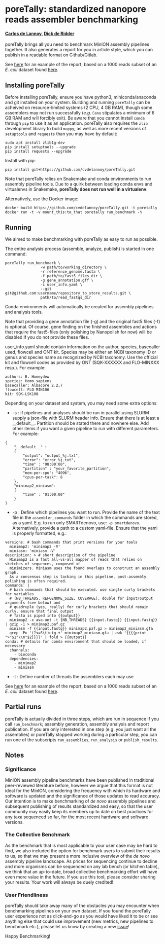 # poreTally: standardized nanopore reads assembler benchmarking
#### [Carlos de Lannoy](https://www.vcard.wur.nl/Views/Profile/View.aspx?id=77824), [Dick de Ridder](https://www.vcard.wur.nl/Views/Profile/View.aspx?id=56806&ln=eng)

poreTally brings all you need to benchmark MinION assembly pipelines
together. It also generates a report for you in article style, which you
can publish in a readable format on Github/Gitlab.

See [here](https://github.com/cvdelannoy/poreTally_example) for an example of the report, based on a 1000 reads
subset of an <i>E. coli</i> dataset found [here](http://lab.loman.net/2017/03/09/ultrareads-for-nanopore/).

## Installing poreTally
Before installing poreTally, ensure you have python3, miniconda/anaconda and git
installed on your system. Building and running `poreTally` can be acheived on
resource-limited systems (2 CPU, 4 GB RAM), though some assemblers 
may not run successfully (*e.g.* `Canu` stipulates a minimum of 8 GB RAM
and will forcibly exit).
Be aware that you cannot install `conda` through `pip`
to use it as an application.
poreTally also requires the `zlib` development library to build `mappy`, as well as more recent versions of `setuptools` and `requests` than you may have by default:

```
sudo apt install zlib1g-dev
pip install setuptools --upgrade
pip install requests --upgrade
```

Install with pip:
```
pip install git+https://github.com/cvdelannoy/poreTally.git
```

Note that poreTally relies on Snakemake and conda environments to run assembly pipeline tools.
Due to a quirk between loading conda envs and virtualenvs in Snakemake, __poreTally does not run
well in a virtualenv__.

Alternatively, use the Docker image:
```
docker build https://github.com/cvdelannoy/poreTally.git -t poretally
docker run -t -v mount_this:to_that poretally run_benchmark -h
```



## Running
We aimed to make benchmarking with poreTally as easy to run as possible.

The entire analysis process (assemble, analyze, publish) is started in
one command:
```
poreTally run_benchmark \
                -w path/to/working_directory \
                -r reference_genome.fasta \
                -f path/to/fast5_files_dir \
                -g gene_annotation.gff \
                -i user_info.yaml \
                --git git@github.com:username/repository_to_store_results.git \
                path/to/read_fastqs_dir
```

Conda environments will automatically be created for assembly pipelines and analysis tools.

Note that providing a gene annotation file (-g) and the original fast5 files (-f) is optional. Of course, gene finding
on the finished assemblies and actions that require the fast5-files (only polishing by Nanopolish for now) will be
disabled if you do not provide these files.

user_info.yaml should contain information on the author, species, basecaller used, flowcell and ONT kit. Species
may be either an NCBI taxonomy ID or genus and species name as recognized by NCBI taxonomy. Use the
official kit and flowcell codes as provided by ONT (SQK-XXXXXX and FLO-MINXXX resp.). For example:
```
authors: B. Honeydew
species: Homo sapiens
basecaller: Albacore 2.2.7
flowcell: FLO-MIN106
kit: SQK-LSK108
```

Depending on your dataset and system, you may need some extra options:
- -s : if pipelines and analyses should be run in parallel using SLURM supply a json-file with SLURM header info.
Ensure that there is at least a \_\_default\_\_. Partition should be
stated there and nowhere else. Add other items if you want
a given pipeline to run with different parameters. For example:
```
{
    "__default__" :
    {
        "output": "output_%j.txt",
        "error": "error_%j.txt",
        "time" : "08:00:00",
        "partition" : "your_favorite_partition",
        "mem-per-cpu": "4096",
        "cpus-per-task": 8
    },
    "minimap2_miniasm":
    {
        "time" : "01:00:00"
    }
}
```
- -p : Define which pipelines you want to run. Provide the name of the text file in the `assembler_commands` folder in
which the commands are stored, as a yaml. E.g. to run only SMARTdenovo, use: `-p smartdenovo`. Alternatively, provide a
path to a custom yaml-file. Ensure that the yaml is properly formatted, e.g.:
```
versions: # bash commands that print versions for your tools
  minimap2: 'minimap2 -V'
  miniasm: 'miniasm -V'
description: > # short description of the pipeline
  Minimap2 is a fast all-vs-all mapper of reads that relies on sketches of sequences, composed of
  minimizers. Miniasm uses the found overlaps to construct an assembly graph.
  As a consensus step is lacking in this pipeline, post-assembly polishing is often required.
commands: |
  # bash commands that should be executed. use single curly brackets for variables
  # (NB_THREADS, REFGENOME_SIZE, COVERAGE), double for input/output arguments (see below) and
  # quadruple (yes, really) for curly brackets that should remain curly. ensure that final output
  # fasta is piped into {{output}}
  minimap2 -x ava-ont -t {NB_THREADS} {{input.fastq}} {{input.fastq}} | gzip -1 > minimap2.paf.gz
  miniasm -f {{input.fastq}} minimap2.paf.gz > minimap2_miniasm.gfa
  grep -Po '(?<=S\t)utg.+' minimap2_miniasm.gfa | awk '{{{{print ">"$1"\\n"$2}}}}' | fold > {{output}}
conda: # details for conda environment that should be loaded, if necessary
  channels:
    - bioconda
  dependencies:
    - minimap2
    - miniasm
```
- -t : Define number of threads the assemblers each may use

See [here](https://github.com/cvdelannoy/poreTally_example) for an example of the report, based on a 1000 reads
subset of an <i>E. coli</i> dataset found [here](http://lab.loman.net/2017/03/09/ultrareads-for-nanopore/).

## Partial runs
poreTally is actually divided in three steps, which are run in sequence if you call `run_benchmark`; assembly
generation, assembly analysis and report publication. If you are only interested in one step (e.g. you just want all
the assemblies) or poreTally stopped working during a particular step, you can run one of the subscripts
`run_assemblies`, `run_analysis` or `publish_results`.

## Notes

### Significance
MinION assembly pipeline benchmarks have been published in traditional peer-reviewed literature before, however we
argue that this format is not ideal for the MinION, considering the frequency with which its hardware and software is
updated and the significance of those updates to read accuracy. Our intention is to make benchmarking of <i>de novo</i>
assembly pipelines and subsequent publishing of results standardized and easy, so that the user community may easily
keep its members up to date on best practices for any taxa sequenced so far, for the most recent hardware and software
versions.

### The Collective Benchmark
As the benchmark that is most applicable to your user case may be hard to find, we also included the option for
benchmark users to submit their results to us, so that we may present a more inclusive overview of the <i>de novo</i>
assembly pipeline landscape. As prices for sequencing continue to decline and more organisms can be sequenced on any
lab bench (or kitchen table), we think that an up-to-date, broad collective benchmarking effort will have even more
value in the future. If you use this tool, please consider sharing your results. Your work will always be duely
credited!

### User Friendliness
poreTally should take away many of the obstacles you may encounter when benchmarking pipelines on your own dataset.
If you found the poreTally user experience not as click-and-go as you would have liked it to be or see anything else
that could use improvement (new metrics, new pipelines to benchmark etc.), please let us know by creating a
new [issue](https://github.com/cvdelannoy/poreTally/issues)!

Happy Benchmarking!

